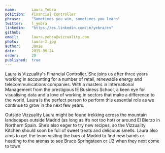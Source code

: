 ```yaml
---
name:       Laura Yebra
position:   Financial Controller
phrase:     "Sometimes you win, sometimes you learn"
twitter:    l_yebra
linkedin:   "https://es.linkedin.com/in/yebra/en"
github:		
email:      laura.yebra@vizzuality.com
photo:      laura-2.jpg
author:     Jamie
date:       2015-06-24
order:      20
published:  true
---
```


Laura is Vizzuality's Financial Controller. She joins us after three years working in accounting for a number of retail, renewable energy and telecommunications companies. With a masters in International Management from the prestigious IE Business School, a keen eye for visualising data and a love of working in sectors that make a difference to the world, Laura is the perfect person to perform this essential role as we continue to grow in the next few years. 

Outside Vizzuality Laura might be found trekking across the mountain landscapes outside Madrid (as long as it’s not too hot) or around El Bierzo in Northern Spain. She’s also eager to try new recipes, so the Vizzuality Kitchen should soon be full of sweet treats and delicious smells. Laura also aims to get the team visiting the bars of Madrid to find new bands or heading to the arenas to see Bruce Springsteen or U2 when they next come to town. 
